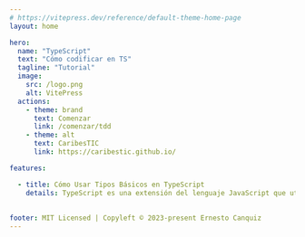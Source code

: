 ```yaml
---
# https://vitepress.dev/reference/default-theme-home-page
layout: home

hero:
  name: "TypeScript"
  text: "Cómo codificar en TS"
  tagline: "Tutorial"
  image:
    src: /logo.png
    alt: VitePress
  actions:
    - theme: brand
      text: Comenzar
      link: /comenzar/tdd
    - theme: alt
      text: CaribesTIC
      link: https://caribestic.github.io/

features:

  - title: Cómo Usar Tipos Básicos en TypeScript
    details: TypeScript es una extensión del lenguaje JavaScript que utiliza el tiempo de ejecución de JavaScript con un verificador de tipos en tiempo de compilación. Esta combinación permite a los desarrolladores usar el ecosistema completo de JavaScript y las características del lenguaje, al mismo tiempo que agrega verificación de tipos estáticos opcionales, tipos de datos de enumeración, clases e interfaces. Este tutorial analizará la declaración de tipos y todos los tipos básicos utilizados en TypeScript.
  
    
footer: MIT Licensed | Copyleft © 2023-present Ernesto Canquiz
---
```


